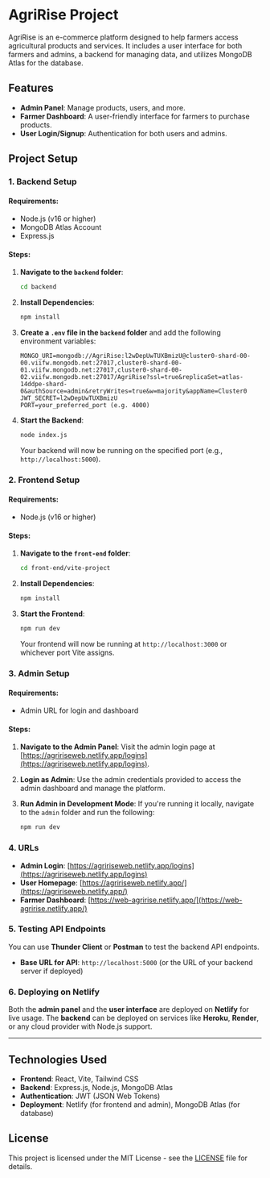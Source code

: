 # AgriRise Project

AgriRise is an e-commerce platform designed to help farmers access agricultural products and services. It includes a user interface for both farmers and admins, a backend for managing data, and utilizes MongoDB Atlas for the database.

## Features
- **Admin Panel**: Manage products, users, and more.
- **Farmer Dashboard**: A user-friendly interface for farmers to purchase products.
- **User Login/Signup**: Authentication for both users and admins.

## Project Setup

### 1. Backend Setup

#### Requirements:
- Node.js (v16 or higher)
- MongoDB Atlas Account
- Express.js

#### Steps:
1. **Navigate to the `backend` folder**:
    ```bash
    cd backend
    ```

2. **Install Dependencies**:
    ```bash
    npm install
    ```

3. **Create a `.env` file in the `backend` folder** and add the following environment variables:
    ```env
    MONGO_URI=mongodb://AgriRise:l2wDepUwTUXBmizU@cluster0-shard-00-00.viifw.mongodb.net:27017,cluster0-shard-00-01.viifw.mongodb.net:27017,cluster0-shard-00-02.viifw.mongodb.net:27017/AgriRise?ssl=true&replicaSet=atlas-14ddpe-shard-0&authSource=admin&retryWrites=true&w=majority&appName=Cluster0
    JWT_SECRET=l2wDepUwTUXBmizU
    PORT=your_preferred_port (e.g. 4000)
    ```

4. **Start the Backend**:
    ```bash
    node index.js
    ```
    Your backend will now be running on the specified port (e.g., `http://localhost:5000`).

### 2. Frontend Setup

#### Requirements:
- Node.js (v16 or higher)

#### Steps:
1. **Navigate to the `front-end` folder**:
    ```bash
    cd front-end/vite-project
    ```

2. **Install Dependencies**:
    ```bash
    npm install
    ```

3. **Start the Frontend**:
    ```bash
    npm run dev
    ```
    Your frontend will now be running at `http://localhost:3000` or whichever port Vite assigns.

### 3. Admin Setup

#### Requirements:
- Admin URL for login and dashboard

#### Steps:
1. **Navigate to the Admin Panel**:
    Visit the admin login page at [https://agririseweb.netlify.app/logins](https://agririseweb.netlify.app/logins).

2. **Login as Admin**:
    Use the admin credentials provided to access the admin dashboard and manage the platform.

3. **Run Admin in Development Mode**:
    If you're running it locally, navigate to the `admin` folder and run the following:
    ```bash
    npm run dev
    ```

### 4. URLs

- **Admin Login**: [https://agririseweb.netlify.app/logins](https://agririseweb.netlify.app/logins)
- **User Homepage**: [https://agririseweb.netlify.app/](https://agririseweb.netlify.app/)
- **Farmer Dashboard**: [https://web-agririse.netlify.app/](https://web-agririse.netlify.app/)

### 5. Testing API Endpoints

You can use **Thunder Client** or **Postman** to test the backend API endpoints.

- **Base URL for API**: `http://localhost:5000` (or the URL of your backend server if deployed)

### 6. Deploying on Netlify

Both the **admin panel** and the **user interface** are deployed on **Netlify** for live usage. The **backend** can be deployed on services like **Heroku**, **Render**, or any cloud provider with Node.js support.

---

## Technologies Used

- **Frontend**: React, Vite, Tailwind CSS
- **Backend**: Express.js, Node.js, MongoDB Atlas
- **Authentication**: JWT (JSON Web Tokens)
- **Deployment**: Netlify (for frontend and admin), MongoDB Atlas (for database)

## License

This project is licensed under the MIT License - see the [LICENSE](LICENSE) file for details.

